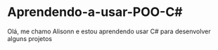 # Aprendendo-a-usar-POO-C#
Olá, me chamo Alisonn e estou aprendendo usar C# para desenvolver alguns projetos
